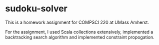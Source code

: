 # sudoku-solver
This is a homework assignment for COMPSCI 220 at UMass Amherst.

For the assignment, I used Scala collections extensively, implemented a backtracking search algorithm and implemented constraint propogation. 

